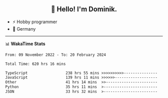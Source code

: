 <h2 align="center">👋 Hello! I'm Dominik.</h2>

- ⚡ Hobby programmer
- 📍 Germany

---
📊 **WakaTime Stats**
<!--START_SECTION:waka-->

```txt
From: 09 November 2022 - To: 20 February 2024

Total Time: 620 hrs 16 mins

TypeScript                 238 hrs 55 mins >>>>>>>>>>---------------   38.52 %
JavaScript                 139 hrs 11 mins >>>>>>-------------------   22.44 %
Other                      41 hrs 14 mins  >>-----------------------   06.65 %
Python                     35 hrs 11 mins  >------------------------   05.67 %
JSON                       33 hrs 32 mins  >------------------------   05.41 %
```

<!--END_SECTION:waka-->
